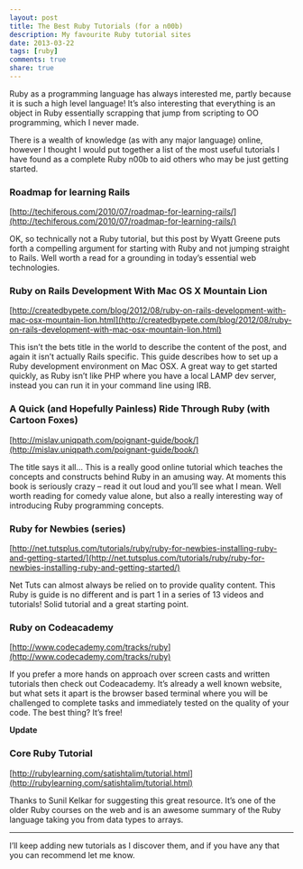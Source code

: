 ```yaml
---
layout: post
title: The Best Ruby Tutorials (for a n00b)
description: My favourite Ruby tutorial sites
date: 2013-03-22
tags: [ruby]
comments: true
share: true
---
```


Ruby as a programming language has always interested me, partly because it is such a high level language! It’s also interesting that everything is an object in Ruby essentially scrapping that jump from scripting to OO programming, which I never made.

There is a wealth of knowledge (as with any major language) online, however I thought I would put together a list of the most useful tutorials I have found as a complete Ruby n00b to aid others who may be just getting started.

### Roadmap for learning Rails
[http://techiferous.com/2010/07/roadmap-for-learning-rails/](http://techiferous.com/2010/07/roadmap-for-learning-rails/) 

OK, so technically not a Ruby tutorial, but this post by Wyatt Greene puts forth a compelling argument for starting with Ruby and not jumping straight to Rails. Well worth a read for a grounding in today’s essential web technologies.

### Ruby on Rails Development With Mac OS X Mountain Lion
[http://createdbypete.com/blog/2012/08/ruby-on-rails-development-with-mac-osx-mountain-lion.html](http://createdbypete.com/blog/2012/08/ruby-on-rails-development-with-mac-osx-mountain-lion.html) 

This isn’t the bets title in the world to describe the content of the post, and again it isn’t actually Rails specific. This guide describes how to set up a Ruby development environment on Mac OSX. A great way to get started quickly, as Ruby isn’t like PHP where you have a local LAMP dev server, instead you can run it in your command line using IRB.

### A Quick (and Hopefully Painless) Ride Through Ruby (with Cartoon Foxes)
[http://mislav.uniqpath.com/poignant-guide/book/](http://mislav.uniqpath.com/poignant-guide/book/)  

The title says it all… This is a really good online tutorial which teaches the concepts and constructs behind Ruby in an amusing way. At moments this book is seriously crazy – read it out loud and you’ll see what I mean. Well worth reading for comedy value alone, but also a really interesting way of introducing Ruby programming concepts.

### Ruby for Newbies (series)
[http://net.tutsplus.com/tutorials/ruby/ruby-for-newbies-installing-ruby-and-getting-started/](http://net.tutsplus.com/tutorials/ruby/ruby-for-newbies-installing-ruby-and-getting-started/)  

Net Tuts can almost always be relied on to provide quality content. This Ruby is guide is no different and is part 1 in a series of 13 videos and tutorials! Solid tutorial and a great starting point.

### Ruby on Codeacademy
[http://www.codecademy.com/tracks/ruby](http://www.codecademy.com/tracks/ruby) 

If you prefer a more hands on approach over screen casts and written tutorials then check out Codeacademy. It’s already a well known website, but what sets it apart is the browser based terminal where you will be challenged to complete tasks and immediately tested on the quality of your code. The best thing? It’s free!

**Update**

### Core Ruby Tutorial
[http://rubylearning.com/satishtalim/tutorial.html](http://rubylearning.com/satishtalim/tutorial.html)

Thanks to Sunil Kelkar for suggesting this great resource. It’s one of the older Ruby courses on the web and is an awesome summary of the Ruby language taking you from data types to arrays.

* * *

I’ll keep adding new tutorials as I discover them, and if you have any that you can recommend let me know.
